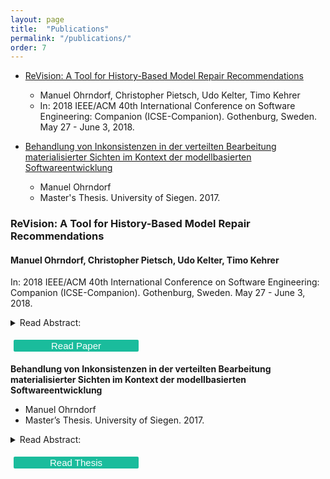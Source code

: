 ```yaml
---
layout: page
title:  "Publications"
permalink: "/publications/"
order: 7
---
```


<style>

.tx:hover{
  color:  #1abc9c;
}

.button {
  display: inline-block;
  border-radius: 2px;
  background-color: #1abc9c;
  border: none;
  color: white;
  text-align: center;
  font-size: 15px;
  width: 200px;
  transition: all 0.5s;
  cursor: pointer;
  margin: 5px;
}

.button:hover {
  background-color: white; 
  color: white; 
  border: 2px solid #1abc9c;
}

.button span {
  cursor: pointer;
  display: inline-block;
  position: relative;
  transition: 0.5s;
}

.button span:after {
  content: '\00bb';
  position: absolute;
  opacity: 0;
  top: 0;
  right: -20px;
  transition: 0.5s;

}

.button:hover span {
  color: #1abc9c;
  padding-right: 25px;
}

.button:hover span:after {
  opacity: 1;
  right: 0;
}

</style>

* [ReVision: A Tool for History-Based Model Repair Recommendations](https://ieeexplore.ieee.org/abstract/document/8449456)
  * Manuel Ohrndorf, Christopher Pietsch, Udo Kelter, Timo Kehrer
  * In: 2018 IEEE/ACM 40th International Conference on Software Engineering: Companion (ICSE-Companion). Gothenburg, Sweden. May 27 - June 3, 2018.

* [Behandlung von Inkonsistenzen in der verteilten Bearbeitung materialisierter Sichten im Kontext der modellbasierten Softwareentwicklung](http://pi.informatik.uni-siegen.de/mohrndorf/downloads/2017-04-29_mohrndorf_MA2017.pdf)
  * Manuel Ohrndorf
  * Master's Thesis. University of Siegen. 2017.
  

### ReVision: A Tool for History-Based Model Repair Recommendations
#### Manuel Ohrndorf, Christopher Pietsch, Udo Kelter, Timo Kehrer
In: 2018 IEEE/ACM 40th International Conference on Software Engineering: Companion (ICSE-Companion). Gothenburg, Sweden. May 27 - June 3, 2018.

<details>
<summary>Read Abstract:</summary>
Models in Model-Driven Engineering are heavily edited in all stages of software development and can become temporarily inconsistent. In general, there are many alternatives to fix an inconsistency, the actual choice is left to the discretion of the developer. Model repair tools should support developers by proposing a short list of repair alternatives. Such recommendations will be only accepted in practice if the generated proposals are plausible and understandable. Current approaches, which mostly focus on fully automatic, non-interactive model repairs, fail in meeting these requirements. This paper proposes a new approach to generate repair proposals for inconsistencies that were introduced by incomplete editing processes which can be located in the version history of a model. Such an incomplete editing process is extended to a full execution of a consistency-preserving edit operation. We demonstrate our repair tool \toolname using a simplified multi-view UML model of a video on demand system, a screencast is provided at http://pi.informatik.uni-siegen.de/projects/SiLift/icse2018/.
</details>

<button class="button" style="vertical-align:middle" onclick="window.location.href = 'https://ieeexplore.ieee.org/abstract/document/8449456';"><span>Read Paper</span></button>

<div class="tx">
<b><p>Behandlung
 von Inkonsistenzen in der verteilten Bearbeitung materialisierter 
Sichten im Kontext der modellbasierten Softwareentwicklung</p></b>
</div>
    <ul>
      <li>Manuel Ohrndorf</li>
      <li>Master’s Thesis. University of Siegen. 2017.</li>
    </ul>
     

<details>
  <summary>Read Abstract:  </summary>
  <p> In software development, models are used for system analysis and de-sign. In model-driven software development, models are primary artifacts and the formalbasis for the system implementation. A model is an abstraction layer which conceals thetechnical target platform. This increases the re-usability of the developed components.However, this requires the definition of a formal syntax and semantics for the modelinglanguage. Models are usually expressed from various viewpoints, e.g. the data struc-ture and a user interaction. A multi-view modeling environment can be used to buildcomplex system models. A viewpoint can also be constructed by slicing a specific partof the model. This can be helpful in distributing and processing large models acrossa development team. However, a developer can inadvertently introduce inconsistenciesbetween different views. Ensuring the correctness of a model is a key task of the devel-opment process. Therefor, the developers need fully-fledged tool support to deal withinconsistencies.  This work presents an approach to the repair of inconsistencies in adistributed multi-view modeling environment. The introduced tool determines repairsbased on user-defined edit rules. To understand the cause of an inconsistency, the repairalgorithm considers the modifications which have introduced the inconsistency.</p>
  
</details>

<button class="button" style="vertical-align:middle" onclick="window.location.href = 'http://pi.informatik.uni-siegen.de/mohrndorf/downloads/2017-04-29_mohrndorf_MA2017.pdf';"><span>Read Thesis</span></button>

</ul>
